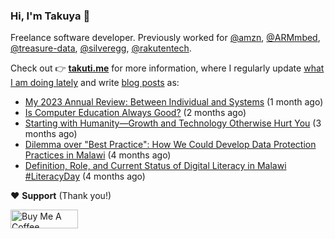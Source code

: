 ### Hi, I'm Takuya 👋

Freelance software developer. Previously worked for [@amzn](https://github.com/amzn), [@ARMmbed](https://github.com/ARMmbed), [@treasure-data](https://github.com/treasure-data), [@silveregg](https://github.com/silveregg), [@rakutentech](https://github.com/rakutentech).

Check out 👉 **[takuti.me](https://takuti.me/)** for more information, where I regularly update [what I am doing lately](https://takuti.me/now/) and write [blog posts](https://takuti.me/note/) as:


- [My 2023 Annual Review: Between Individual and Systems](https://takuti.me/note/annual-review-2023/) (1 month ago)
- [Is Computer Education Always Good?](https://takuti.me/note/computer-education-in-malawi/) (2 months ago)
- [Starting with Humanity—Growth and Technology Otherwise Hurt You](https://takuti.me/note/playing-in-malawi/) (3 months ago)
- [Dilemma over &#34;Best Practice&#34;: How We Could Develop Data Protection Practices in Malawi](https://takuti.me/note/data-protection-law-in-malawi-2023/) (4 months ago)
- [Definition, Role, and Current Status of Digital Literacy in Malawi #LiteracyDay](https://takuti.me/note/digital-malawi-2023/) (4 months ago)

❤️ **Support** (Thank you!)

<a href="https://www.buymeacoffee.com/takuti" target="_blank"><img src="https://cdn.buymeacoffee.com/buttons/v2/default-yellow.png" alt="Buy Me A Coffee" style="height: 30px !important;width: 108px !important;" ></a>
